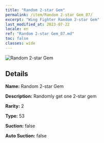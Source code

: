 ```yaml
---
title: "Random 2-star Gem"
permalink: /item/Random 2-star Gem_87/
excerpt: "Wing Fighter Random 2-star Gem"
last_modified_at: 2023-07-22
locale: en
ref: "Random 2-star Gem_87.md"
toc: false
classes: wide
---
```



 ![Random 2-star Gem](/images/item/Random_2-star_Gem_p.png)



## Details

 **Name:** Random 2-star Gem 

 **Description:** Randomly get one 2-star gem

 **Rarity:** 2 

 **Type:** 53 

 **Suction:** false 

 **Auto Suction:** false 


